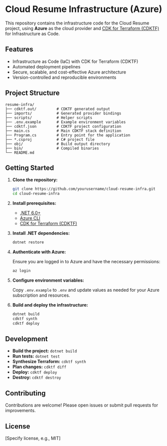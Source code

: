 # Cloud Resume Infrastructure (Azure)

This repository contains the infrastructure code for the Cloud Resume project, using **Azure** as the cloud provider and [CDK for Terraform (CDKTF)](https://developer.hashicorp.com/terraform/cdktf) for Infrastructure as Code.

## Features

- Infrastructure as Code (IaC) with CDK for Terraform (CDKTF)
- Automated deployment pipelines
- Secure, scalable, and cost-effective Azure architecture
- Version-controlled and reproducible environments

## Project Structure

```
resume-infra/
├── cdktf.out/         # CDKTF generated output
├── imports/           # Generated provider bindings
├── scripts/           # Helper scripts
├── .env.example       # Example environment variables
├── cdktf.json         # CDKTF project configuration
├── main.cs            # Main CDKTF stack definition
├── Program.cs         # Entry point for the application
├── *.csproj           # C# project file
├── obj/               # Build output directory
├── bin/               # Compiled binaries
└── README.md
```

## Getting Started

1. **Clone the repository:**

   ```bash
   git clone https://github.com/yourusername/cloud-resume-infra.git
   cd cloud-resume-infra
   ```

2. **Install prerequisites:**

   - [.NET 6.0+](https://dotnet.microsoft.com/en-us/download)
   - [Azure CLI](https://docs.microsoft.com/en-us/cli/azure/install-azure-cli)
   - [CDK for Terraform (CDKTF)](https://developer.hashicorp.com/terraform/cdktf)

3. **Install .NET dependencies:**

   ```bash
   dotnet restore
   ```

4. **Authenticate with Azure:**

   Ensure you are logged in to Azure and have the necessary permissions:

   ```bash
   az login
   ```

5. **Configure environment variables:**

   Copy `.env.example` to `.env` and update values as needed for your Azure subscription and resources.

6. **Build and deploy the infrastructure:**

   ```bash
   dotnet build
   cdktf synth
   cdktf deploy
   ```

## Development

- **Build the project:** `dotnet build`
- **Run tests:** `dotnet test`
- **Synthesize Terraform:** `cdktf synth`
- **Plan changes:** `cdktf diff`
- **Deploy:** `cdktf deploy`
- **Destroy:** `cdktf destroy`

## Contributing

Contributions are welcome! Please open issues or submit pull requests for improvements.

## License

[Specify license, e.g., MIT]
